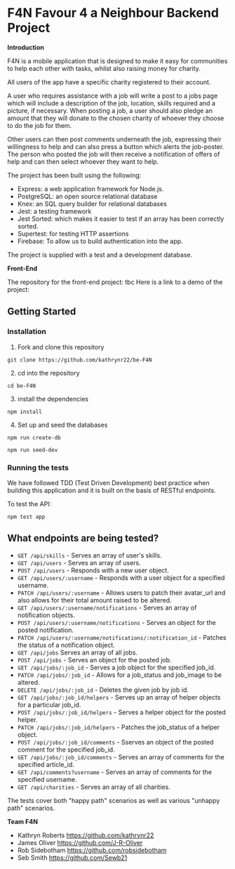 # F4N Favour 4 a Neighbour Backend Project

**Introduction**

F4N is a mobile application that is designed to make it easy for communities to help each other with tasks, whilst also raising money for charity.

All users of the app have a specific charity registered to their account.

A user who requires assistance with a job will write a post to a jobs page which will include a description of the job, location, skills required and a picture, if necessary. When posting a job, a user should also pledge an amount that they will donate to the chosen charity of whoever they choose to do the job for them.

Other users can then post comments underneath the job, expressing their willingness to help and can also press a button which alerts the job-poster. The person who posted the job will then receive a notification of offers of help and can then select whoever they want to help.

The project has been built using the following:

- Express: a web application framework for Node.js.
- PostgreSQL: an open source relational database
- Knex: an SQL query builder for relational databases
- Jest: a testing framework
- Jest Sorted: which makes it easier to test if an array has been correctly sorted.
- Supertest: for testing HTTP assertions
- Firebase: To allow us to build authentication into the app.

The project is supplied with a test and a development database.

**Front-End**

The repository for the front-end project: tbc
Here is a link to a demo of the project:

## Getting Started

### **Installation**

1. Fork and clone this repository

`git clone https://github.com/kathrynr22/be-F4N`

2. cd into the repository

`cd be-F4N`

3. install the dependencies

`npm install`

4. Set up and seed the databases

`npm run create-db`

`npm run seed-dev`

### Running the tests

We have followed TDD (Test Driven Development) best practice when building this application and it is built on the basis of RESTful endpoints.

To test the API:

`npm test app`

## What endpoints are being tested?

- `GET /api/skills` - Serves an array of user's skills.
- `GET /api/users` - Serves an array of users.
- `POST /api/users` - Responds with a new user object.
- `GET /api/users/:username` - Responds with a user object for a specified username.
- `PATCH /api/users/:username` - Allows users to patch their avatar_url and also allows for their total amount raised to be altered.
- `GET /api/users/:username/notifications` - Serves an array of notification objects.
- `POST /api/users/:username/notifications` - Serves an object for the posted notification.
- `PATCH /api/users/:username/notifications/:notification_id` - Patches the status of a notification object.
- `GET /api/jobs` Serves an array of all jobs.
- `POST /api/jobs` - Serves an object for the posted job.
- `GET /api/jobs/:job_id` - Serves a job object for the specified job_id.
- `PATCH /api/jobs/:job_id` - Allows for a job_status and job_image to be altered.
- `DELETE /api/jobs/:job_id` - Deletes the given job by job id.
- `GET /api/jobs/:job_id/helpers` - Serves up an array of helper objects for a particular job_id.
- `POST /api/jobs/:job_id/helpers` - Serves a helper object for the posted helper.
- `PATCH /api/jobs/:job_id/helpers` - Patches the job_status of a helper object.
- `POST /api/jobs/:job_id/comments` - Sserves an object of the posted comment for the specified job_id.
- `GET /api/jobs/:job_id/comments` - Serves an array of comments for the specified article_id.
- `GET /api/comments?username` - Serves an array of comments for the specified username.
- `GET /api/charities` - Serves an array of all charities.

The tests cover both "happy path" scenarios as well as various "unhappy path" scenarios.

**Team F4N**

- Kathryn Roberts https://github.com/kathrynr22
- James Oliver https://github.com/J-R-Oliver
- Rob Sidebotham https://github.com/robsidebotham
- Seb Smith https://github.com/Sewb21
